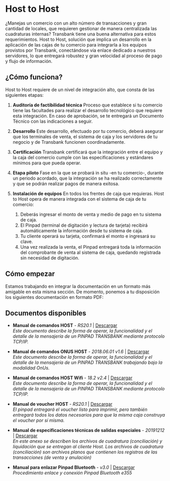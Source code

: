# Host to Host
¿Manejas un comercio con un alto número de transacciones y gran cantidad de locales, que requieren gestionar de manera 
centralizada las cuadraturas internas? Transbank tiene una buena alternativa para estos requerimientos. 
Host to Host, solución que implica un desarrollo en la aplicación de las cajas de tu comercio para integrarla a los 
equipos provistos por Transbank, conectándose vía enlace dedicado a nuestros servidores, lo que entregará robustez y 
gran velocidad al proceso de pago y flujo de información.

## ¿Cómo funciona?
Host to Host requiere de un nivel de integración alto, que consta de las siguientes etapas:

1. **Auditoría de factibilidad técnica**
Proceso que establece si tu comercio tiene las facultades para realizar el desarrollo tecnológico que requiere esta 
integración. En caso de aprobación, se te entregará un Documento Técnico con las indicaciones a seguir.


2. **Desarrollo**
Este desarrollo, efectuado por tu comercio, deberá asegurar que los terminales de venta, el sistema de caja y los 
servidores de tu negocio y de Transbank funcionen coordinadamente.


3. **Certificación**
Transbank certificará que la integración entre el equipo y la caja del comercio cumple con las especificaciones y 
estándares mínimos para que pueda operar.


4. **Etapa piloto**
Fase en la que se probará in situ -en tu comercio-, durante un periodo acordado, que la integración se ha realizado 
correctamente y que se podrán realizar pagos de manera exitosa.


5. **Instalación de equipos**
En todos los frentes de caja que requieras. Host to Host opera de manera integrada con el sistema de caja de tu comercio:

    1. Deberás ingresar el monto de venta y medio de pago en tu sistema de caja.
    2. El Pinpad (terminal de digitación y lectura de tarjeta) recibirá automáticamente la información desde tu sistema de caja.
    3. Tu cliente operará su tarjeta, confirmará el monto e ingresará su clave.
    4. Una vez realizada la venta, el Pinpad entregará toda la información del comprobante de venta al sistema de caja, 
    quedando registrada sin necesidad de digitación.

## Cómo empezar
Estamos trabajando en integrar la documentación en un formato más amigable en esta misma sección. 
De momento, ponemos a tu disposición los siguientes documentación en formato PDF: 

## Documentos disponibles
- **Manual de comandos HOST** - _RS20.1_ | [Descargar](/files/host-to-host/manual-comandos-2-9.pdf) <br />
_Este documento describe la forma de operar, la funcionalidad y el detalle de la mensajería de un PINPAD TRANSBANK mediante protocolo TCP/IP._

- **Manual de comandos ONUS HOST** - _2018.06.01 v1.6_ | [Descargar](/files/host-to-host/manual-comandos-pinpad-anexo-onus-1-6.pdf) <br />
_Este documento describe la forma de operar, la funcionalidad y el detalle de la mensajería de un PINPAD TRANSBANK trabajando bajo la modalidad OnUs._

- **Manual de comandos HOST Wifi** - _18.2 v2.4_ | [Descargar](/files/host-to-host/manual-comandos-pinpad-host-wifi.pdf) <br />
_Este documento describe la forma de operar, la funcionalidad y el detalle de la mensajería de un PINPAD TRANSBANK mediante protocolo TCP/IP._

- **Manual de voucher HOST** - _RS20.1_ | [Descargar](/files/host-to-host/manual-voucher-con-surcharge.pdf) <br />
_El pinpad entregará el voucher listo para imprimir, pero también entregará todos los datos necesarios para que la misma caja construya el voucher por sí misma._

- **Manual de especificaciones técnicas de salidas especiales** - _20191212_ | [Descargar](/files/host-to-host/manual-especificaciones-tecnicas-20191212.pdf) <br />
_En este anexo se describen los archivos de cuadratura (conciliación) y liquidación que se entregan al cliente Host. 
Los archivos de cuadratura (conciliación) son archivos planos que contienen los registros de las transacciones 
(de venta y anulación)_

- **Manual para enlazar Pinpad Bluetooth** - _v3.0_ | [Descargar](/files/host-to-host/manual-enlazar-pinpad-bluetooth-3-0.pdf) <br />
_Procedimiento enlace y conexión Pinpad Bluetooth e355_
